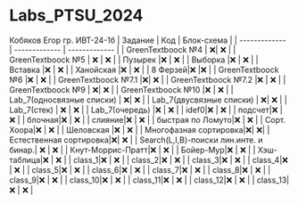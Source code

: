 # Labs_PTSU_2024
Кобяков Егор гр. ИВТ-24-1б
| Задание | Код | Блок-схема | 
| ------------- | ------------- | ------------- |
| GreenTextboock №4 | :x:| :x:  |
| GreenTextboock №5 | :x: | :x:  | 
| Пузырек |:x: | :x:  |
| Выборка |:x: | :x:  |
| Вставка |:x: | :x:  |
| Ханойская |:x: | :x:  |
| 8 Ферзей|:x:  |:x:  |
| GreenTextboock №6 |:x:  | :x:  |
| GreenTextboock №7.1 |:x:| :x:  |
| GreenTextboock №7.2 |:x:  | :x:  |
| GreenTextboock №9 | :x:| :x:  | 
| GreenTextboock №10 |:x: | :x:  |
| Lab_7(односвязные списки) | :x:| :x:  |
| Lab_7(двусвязные списки) | :x:| :x:  |
| Lab_7(стек) | :x: | :x:  |
| Lab_7(очередь) |:x:  | :x:  |
| idef0|:x:  | :x:  | 
| подсчет|:x: | :x:  |
| блочная|:x: | :x:  |
| слияние|:x: | :x:  |
| быстрая по Ломуто|:x: | :x:  |
| Сорт. Хоора|:x: | :x:  |
| Шеловская |:x: | :x:  |
| Многофазная сортировка|:x:| :x:|
| Естественная сортировка|:x:| :x:  |
| Search(L,I,B)-поиски лин.инте. и бинар.| :x: | :x:  |
| Кнут-Моррис-Пратт|:x: | :x:  |
| Бойер-Мур|:x: | :x:  |
| Хэш-таблица|:x:  | :x:  |
| class_1|:x: | :x:  |
| class_2|:x:  | :x:  |
| class_3|:x:  | :x:  |
| class_4|:x:  | :x:  |
| class_5|:x:  | :x:  |
| class_6|:x:  | :x:  |
| class_7|:x:  | :x:  |
| class_8|:x:  | :x:  |
| class_9|:x:  | :x:  |
| class_10|:x:  | :x:  |
| class_11|:x:  | :x:  |
| class_12|:x:  | :x:  |
| class_13|:x:  | :x:  |
